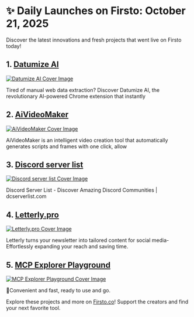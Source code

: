 # ✨ Daily Launches on Firsto: October 21, 2025

Discover the latest innovations and fresh projects that went live on Firsto today!

## 1. [Datumize AI](https://firsto.co/projects/datumize-ai)

[![Datumize AI Cover Image](https://607255gt6f.ufs.sh/f/ViZtN9dvJxPtMlDAGh7oTUx8Nhtv7uqk320PACdJbIpyf1XZ)](https://firsto.co/projects/datumize-ai)

 Tired of manual web data extraction? Discover Datumize AI, the revolutionary AI-powered Chrome extension that instantly 



## 2. [AiVideoMaker](https://firsto.co/projects/aivideomaker)

[![AiVideoMaker Cover Image](https://607255gt6f.ufs.sh/f/ViZtN9dvJxPtyGWmaiG69RPdxwW5tnKUSV0A4zrfTj3uEqg6)](https://firsto.co/projects/aivideomaker)

 AiVideoMaker is an intelligent video creation tool that automatically generates scripts and frames with one click, allow



## 3. [Discord server list](https://firsto.co/projects/discord-server-list)

[![Discord server list Cover Image](https://607255gt6f.ufs.sh/f/ViZtN9dvJxPtOqabxDPipj0B5ydocVhlCRfxFgM86bEq12aQ)](https://firsto.co/projects/discord-server-list)

 Discord Server List - Discover Amazing Discord Communities | dcserverlist.com 



## 4. [Letterly.pro](https://firsto.co/projects/letterly-pro)

[![Letterly.pro Cover Image](https://607255gt6f.ufs.sh/f/ViZtN9dvJxPtSzVPtzh5zwCEJ7dxsnqGMSAb8Lp9vkXlieYt)](https://firsto.co/projects/letterly-pro)

 Letterly turns your newsletter into tailored content for social media-Effortlessly expanding your reach and saving time.



## 5. [MCP Explorer Playground](https://firsto.co/projects/mcp-explorer-playground)

[![MCP Explorer Playground Cover Image](https://607255gt6f.ufs.sh/f/ViZtN9dvJxPtVOcZk6dvJxPtmHw8f3QhALdCIrFu0pG7TNyb)](https://firsto.co/projects/mcp-explorer-playground)

 🚀Convenient and fast, ready to use and go.




Explore these projects and more on [Firsto.co](https://firsto.co)! Support the creators and find your next favorite tool.
